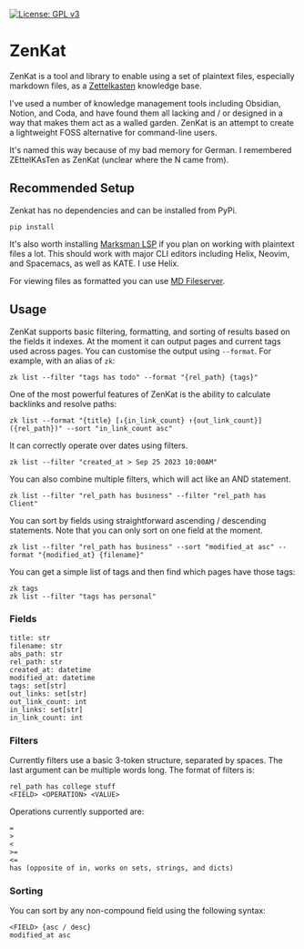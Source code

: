 [![License: GPL v3](https://img.shields.io/badge/License-GPLv3-blue.svg)](https://www.gnu.org/licenses/gpl-3.0)

# ZenKat

ZenKat is a tool and library to enable using a set of plaintext files, especially markdown files, as a [Zettelkasten](https://en.wikipedia.org/wiki/Zettelkasten) knowledge base.

I've used a number of knowledge management tools including Obsidian, Notion, and Coda, and have found them all lacking and / or designed in a way that makes them act as a walled garden. ZenKat is an attempt to create a lightweight FOSS alternative for command-line users.

It's named this way because of my bad memory for German. I remembered ZEttelKAsTen as ZenKat (unclear where the N came from).

## Recommended Setup

Zenkat has no dependencies and can be installed from PyPi.

```
pip install 
```

It's also worth installing [Marksman LSP](https://github.com/artempyanykh/marksman) if you plan on working with plaintext files a lot. This should work with major CLI editors including Helix, Neovim, and Spacemacs, as well as KATE. I use Helix.

For viewing files as formatted you can use [MD Fileserver](https://github.com/commenthol/md-fileserver).

## Usage

ZenKat supports basic filtering, formatting, and sorting of results based on the fields it indexes. At the moment it can output pages and current tags used across pages. You can customise the output using `--format`. For example, with an alias of `zk`:

```
zk list --filter "tags has todo" --format "{rel_path} {tags}"
```

One of the most powerful features of ZenKat is the ability to calculate backlinks and resolve paths:
```
zk list --format "{title} [↓{in_link_count} ↑{out_link_count}] ({rel_path})" --sort "in_link_count asc"
```

It can correctly operate over dates using filters.

```
zk list --filter "created_at > Sep 25 2023 10:00AM"
```

You can also combine multiple filters, which will act like an AND statement.

```
zk list --filter "rel_path has business" --filter "rel_path has Client"
```

You can sort by fields using straightforward ascending / descending statements. Note that you can only sort on one field at the moment.

```
zk list --filter "rel_path has business" --sort "modified_at asc" --format "{modified_at} {filename}"
```

You can get a simple list of tags and then find which pages have those tags:

```
zk tags
zk list --filter "tags has personal"
```

### Fields

```
title: str
filename: str
abs_path: str
rel_path: str
created_at: datetime
modified_at: datetime
tags: set[str]
out_links: set[str]
out_link_count: int
in_links: set[str]
in_link_count: int
```

### Filters

Currently filters use a basic 3-token structure, separated by spaces. The last argument can be multiple words long. The format of filters is:

```
rel_path has college stuff
<FIELD> <OPERATION> <VALUE>
```

Operations currently supported are:

```
=
>
<
>=
<=
has (opposite of in, works on sets, strings, and dicts)
```

### Sorting

You can sort by any non-compound field using the following syntax:

```
<FIELD> {asc / desc}
modified_at asc
```
